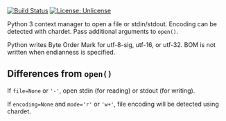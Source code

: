 [![Build Status](https://travis-ci.org/timrburnham/bom_open.svg?branch=master)](https://travis-ci.org/timrburnham/bom_open) [![License: Unlicense](https://img.shields.io/badge/license-Unlicense-blue.svg)](http://unlicense.org/)

Python 3 context manager to open a file or stdin/stdout. Encoding can be detected with chardet. Pass additional arguments to `open()`.

Python writes Byte Order Mark for utf-8-sig, utf-16, or utf-32.  BOM is not written when endianness is specified.

Differences from `open()`
-------------------------
If `file=None` or `'-'`, open stdin (for reading) or stdout (for writing).

If `encoding=None` and `mode='r'` or `'w+'`, file encoding will be detected using chardet.
